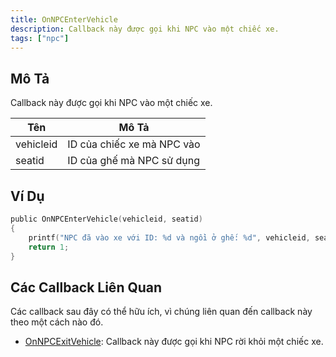 ```yaml
---
title: OnNPCEnterVehicle
description: Callback này được gọi khi NPC vào một chiếc xe.
tags: ["npc"]
---
```


## Mô Tả

Callback này được gọi khi NPC vào một chiếc xe.

| Tên         | Mô Tả                                                   |
| ------------ | ------------------------------------------------------- |
| vehicleid    | ID của chiếc xe mà NPC vào                              |
| seatid       | ID của ghế mà NPC sử dụng                               |

## Ví Dụ

```c
public OnNPCEnterVehicle(vehicleid, seatid)
{
    printf("NPC đã vào xe với ID: %d và ngồi ở ghế: %d", vehicleid, seatid);
    return 1;
}
```

## Các Callback Liên Quan

Các callback sau đây có thể hữu ích, vì chúng liên quan đến callback này theo một cách nào đó.

- [OnNPCExitVehicle](OnNPCExitVehicle): Callback này được gọi khi NPC rời khỏi một chiếc xe.